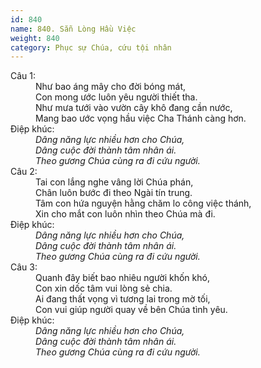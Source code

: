 ```yaml
---
id: 840
name: 840. Sẵn Lòng Hầu Việc
weight: 840
category: Phục sự Chúa, cứu tội nhân
---
```

<dl><dt>Câu 1:</dt><dd data-verse="1">Như bao áng mây cho đời bóng mát, <br/>Con mong ước luôn yêu người thiết tha. <br/>Như mưa tưới vào vườn cây khô đang cần nước, <br/>Mang bao ước vọng hầu việc Cha Thánh càng hơn. </dd><dt>Điệp khúc:</dt><dd data-chorus="1"><em>Dâng năng lực nhiều hơn cho Chúa, <br/>Dâng cuộc đời thành tâm nhân ái. <br/>Theo gương Chúa cùng ra đi cứu người. </em></dd><dt>Câu 2:</dt><dd data-verse="2">Tai con lắng nghe vâng lời Chúa phán, <br/>Chân luôn bước đi theo Ngài tín trung. <br/>Tâm con hứa nguyện hằng chăm lo công việc thánh, <br/>Xin cho mắt con luôn nhìn theo Chúa mà đi. </dd><dt>Điệp khúc:</dt><dd data-chorus="1"><em>Dâng năng lực nhiều hơn cho Chúa, <br/>Dâng cuộc đời thành tâm nhân ái. <br/>Theo gương Chúa cùng ra đi cứu người. </em></dd><dt>Câu 3:</dt><dd data-verse="3">Quanh đây biết bao nhiêu người khốn khó, <br/>Con xin dốc tâm vui lòng sẻ chia. <br/>Ai đang thất vọng vì tương lai trong mờ tối, <br/>Con vui giúp người quay về bên Chúa tình yêu. </dd><dt>Điệp khúc:</dt><dd data-chorus="1"><em>Dâng năng lực nhiều hơn cho Chúa, <br/>Dâng cuộc đời thành tâm nhân ái. <br/>Theo gương Chúa cùng ra đi cứu người. </em></dd></dl>
